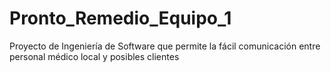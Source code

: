 # Pronto_Remedio_Equipo_1
Proyecto de Ingeniería de Software que permite la fácil comunicación entre personal médico local y posibles clientes
